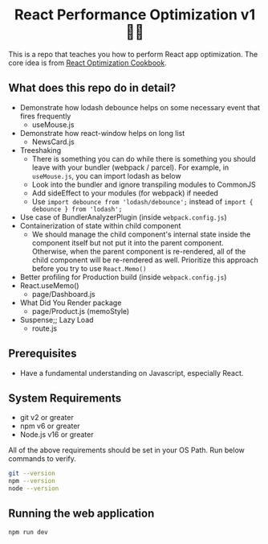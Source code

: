 <h1 align="center">React Performance Optimization v1 👨‍💻</h1>

This is a repo that teaches you how to perform React app optimization. The core idea is from [React Optimization Cookbook](https://egghead.io/courses/react-optimization-cookbook-d67d54ba).

## What does this repo do in detail?

- Demonstrate how lodash debounce helps on some necessary event that fires frequently
  - useMouse.js
- Demonstrate how react-window helps on long list
  - NewsCard.js
- Treeshaking
  - There is something you can do while there is something you should leave with your bundler (webpack / parcel). For example, in `useMouse.js`, you can import lodash as below
  - Look into the bundler and ignore transpiling modules to CommonJS
  - Add sideEffect to your modules (for webpack) if needed
  - Use `import debounce from 'lodash/debounce';` instead of `import { debounce } from 'lodash';`
- Use case of BundlerAnalyzerPlugin (inside `webpack.config.js`)
- Containerization of state within child component
  - We should manage the child component's internal state inside the component itself but not put it into the parent component. Otherwise, when the parent component is re-rendered, all of the child component will be re-rendered as well. Prioritize this approach before you try to use `React.Memo()`
- Better profiling for Production build (inside `webpack.config.js`)
- React.useMemo()
  - page/Dashboard.js
- What Did You Render package
  - page/Product.js (memoStyle)
- Suspense;; Lazy Load
  - route.js

## Prerequisites

- Have a fundamental understanding on Javascript, especially React.

## System Requirements

- git v2 or greater
- npm v6 or greater
- Node.js v16 or greater

All of the above requirements should be set in your OS Path. Run below commands to verify.

```bash
git --version
npm --version
node --version
```

## Running the web application

```npm
npm run dev
```
